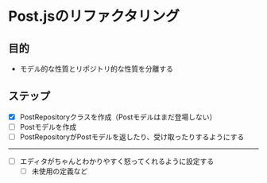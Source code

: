 # Post.jsのリファクタリング
## 目的
- モデル的な性質とリポジトリ的な性質を分離する

## ステップ
- [x] PostRepositoryクラスを作成（Postモデルはまだ登場しない）
- [ ] Postモデルを作成
- [ ] PostRepositoryがPostモデルを返したり、受け取ったりするようにする
-----

- [ ] エディタがちゃんとわかりやすく怒ってくれるように設定する
  - [ ] 未使用の定義など